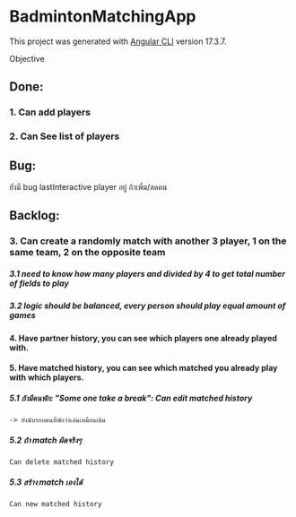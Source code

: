 # BadmintonMatchingApp

This project was generated with [Angular CLI](https://github.com/angular/angular-cli) version 17.3.7.

Objective


## Done:
### 1. Can add players
### 2. Can See list of players

## Bug:
 ยังมี bug lastInteractive player อยู่ ถ้าเพิ่ม/ลดคน


## Backlog:

### 3. Can create a randomly match with another 3 player, 1 on the same team, 2 on the opposite team

##### 3.1 need to know how many players and divided by 4 to get total number of fields to play

##### 3.2 logic should be balanced, every person should play equal amount of games

#### 4. Have partner history, you can see which players one already played with.

#### 5. Have matched history, you can see which matched you already play with which players.

##### 5.1 ถ้ามีคนพัก: "Some one take a break": Can edit matched history

    -> ยังนับรอบคนที่พักว่าเล่นเหมือนเดิม

##### 5.2 ถ้า match ผิดจริงๆ

    Can delete matched history

##### 5.3 สร้าง match เองได้

    Can new matched history
